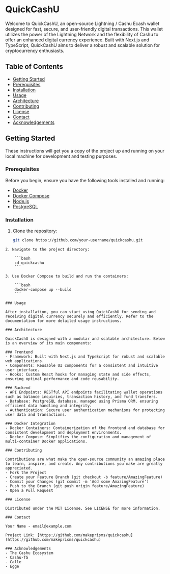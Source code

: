 # QuickCashU

Welcome to QuickCashU, an open-source Lightning / Cashu Ecash wallet designed for fast, secure, and user-friendly digital transactions. This wallet utilizes the power of the Lightning Network and the flexibility of Cashu to offer an enhanced digital currency experience. Built with Next.js and TypeScript, QuickCashU aims to deliver a robust and scalable solution for cryptocurrency enthusiasts.

## Table of Contents

- [Getting Started](#getting-started)
- [Prerequisites](#prerequisites)
- [Installation](#installation)
- [Usage](#usage)
- [Architecture](#architecture)
- [Contributing](#contributing)
- [License](#license)
- [Contact](#contact)
- [Acknowledgements](#acknowledgements)

## Getting Started

These instructions will get you a copy of the project up and running on your local machine for development and testing purposes.

### Prerequisites

Before you begin, ensure you have the following tools installed and running:

- [Docker](https://www.docker.com/)
- [Docker Compose](https://docs.docker.com/compose/)
- [Node.js](https://nodejs.org/en/)
- [PostgreSQL](https://www.postgresql.org/)

### Installation

1. Clone the repository:
   ```bash
   git clone https://github.com/your-username/quickcashu.git
```
2. Navigate to the project directory:

    ```bash
    cd quickcashu
    ```

3. Use Docker Compose to build and run the containers:

    ```bash
    docker-compose up --build
    ```

### Usage

After installation, you can start using QuickCashU for sending and receiving digital currency securely and efficiently. Refer to the documentation for more detailed usage instructions.

### Architecture

QuickCashU is designed with a modular and scalable architecture. Below is an overview of its main components:

### Frontend
- Framework: Built with Next.js and TypeScript for robust and scalable web applications.
- Components: Reusable UI components for a consistent and intuitive user interface.
- Hooks: Custom React hooks for managing state and side effects, ensuring optimal performance and code reusability.

### Backend
- API Endpoints: RESTful API endpoints facilitating wallet operations such as balance inquiries, transaction history, and fund transfers.
- Database: PostgreSQL database, managed using Prisma ORM, ensuring efficient data handling and integrity.
- Authentication: Secure user authentication mechanisms for protecting user data and transactions.

### Docker Integration
- Docker Containers: Containerization of the frontend and database for consistent development and deployment environments.
- Docker Compose: Simplifies the configuration and management of multi-container Docker applications.

### Contributing

Contributions are what make the open-source community an amazing place to learn, inspire, and create. Any contributions you make are greatly appreciated.
- Fork the Project
- Create your Feature Branch (git checkout -b feature/AmazingFeature)
- Commit your Changes (git commit -m 'Add some AmazingFeature')
- Push to the Branch (git push origin feature/AmazingFeature)
- Open a Pull Request

### License

Distributed under the MIT License. See LICENSE for more information.

### Contact

Your Name - email@example.com

Project Link: [https://github.com/makeprisms/quickcashu](https://github.com/makeprisms/quickcashu)

### Acknowledgements
- The Cashu Ecosystem
- Cashu-TS
- Calle
- Egge
